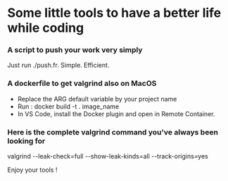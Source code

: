 # Some little tools to have a better life while coding



### A script to push your work very simply

Just run ./push.fr. Simple. Efficient.

### A dockerfile to get valgrind also on MacOS

- Replace the ARG default variable by your project name
- Run : docker build -t . image_name
- In VS Code, install the Docker plugin and open in Remote Container.

### Here is the complete valgrind command you've always been looking for

valgrind --leak-check=full --show-leak-kinds=all --track-origins=yes


Enjoy your tools !
